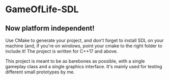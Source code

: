 # GameOfLife-SDL
## Now platform independent!
Use CMake to generate your project, and don't forget to install SDL on your machine (and, if you're on windows, point your cmake to the right folder to include it! The project is written for C++17 and above. 

This project is meant to be as barebones as possible, with a single gameplay class and a single graphics interface. It's mainly used for testing different small prototypes by me.
